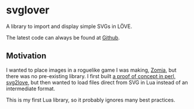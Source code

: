 # svglover

A library to import and display simple SVGs in LÖVE.

The latest code can always be found at [Github](https://github.com/globalcitizen/svglover).

## Motivation

I wanted to place images in a roguelike game I was making, [Zomia](https://github.com/globalcitizen/zomia), but there was no pre-existing library. I first built [a proof of concept in perl, svg2love](https://github.com/globalcitizen/svg2love), but then wanted to load files direct from SVG in Lua instead of an intermediate format.

This is my first Lua library, so it probably ignores many best practices.
